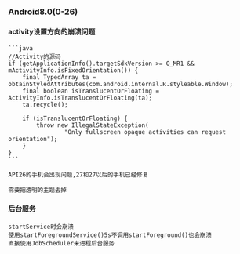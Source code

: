 
### Android8.0(0-26)  


####	activity设置方向的崩溃问题

	```java
	//Activity的源码
	if (getApplicationInfo().targetSdkVersion >= O_MR1 && mActivityInfo.isFixedOrientation()) {
		final TypedArray ta = obtainStyledAttributes(com.android.internal.R.styleable.Window);
		final boolean isTranslucentOrFloating = ActivityInfo.isTranslucentOrFloating(ta);
		ta.recycle();

		if (isTranslucentOrFloating) {
			throw new IllegalStateException(
					"Only fullscreen opaque activities can request orientation");
		}
	}	
	```
	
	API26的手机会出现问题,27和27以后的手机已经修复
	
	需要把透明的主题去掉
	
	
####	后台服务

	startService时会崩溃
	使用startForegroundService()5s不调用startForeground()也会崩溃
	直接使用JobScheduler来进程后台服务
	
####	